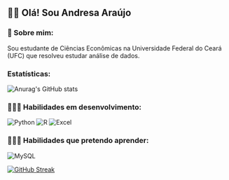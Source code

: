 ##  👋🏻 Olá! Sou Andresa Araújo
### 🌟 Sobre mim:
Sou estudante de Ciências Econômicas na Universidade Federal do Ceará (UFC) que resolveu estudar análise de dados.

### Estatísticas:
![Anurag's GitHub stats](https://github-readme-stats.vercel.app/api?username=andresa-araujo19&show_icons=true&theme=transparent&locale=pt-br)

### 👩🏻‍💻 Habilidades em desenvolvimento:
![Python](https://img.shields.io/badge/Python-3776AB?style=for-the-badge&logo=python&logoColor=yellow)
![R](https://img.shields.io/badge/R-276DC3?style=for-the-badge&logo=r&logoColor=black)
![Excel](https://img.shields.io/badge/Microsoft_Excel-217346?style=for-the-badge&logo=microsoft-excel&logoColor=white)

### 👩🏻‍💻 Habilidades que pretendo aprender:
![MySQL](https://img.shields.io/badge/MySQL-005C84?style=for-the-badge&logo=mysql&logoColor=white)

[![GitHub Streak](https://streak-stats.demolab.com/?user=andresa-araujo19&theme=default&locale=pt-br)](https://git.io/streak-stats)
